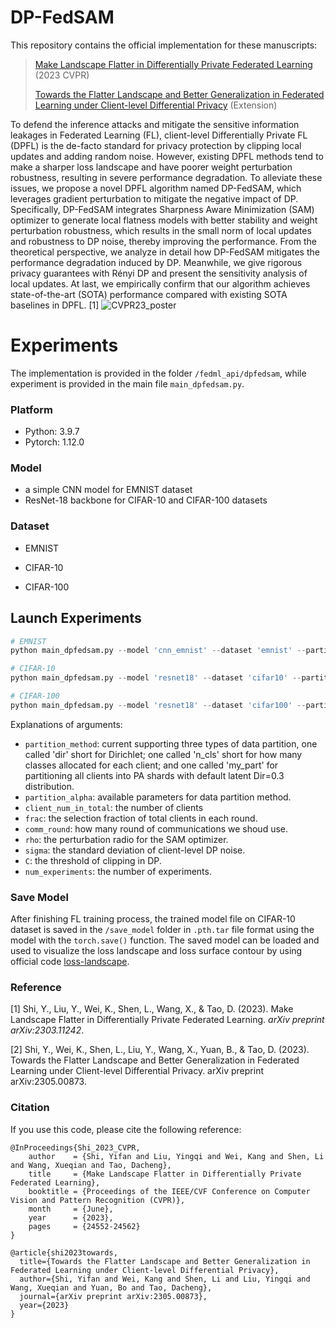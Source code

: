 

# DP-FedSAM

This repository contains the official implementation for these manuscripts:

> [Make Landscape Flatter in Differentially Private Federated Learning](https://arxiv.org/abs/2303.11242) (2023 CVPR)
>
> [Towards the Flatter Landscape and Better Generalization in Federated Learning under Client-level Differential Privacy](https://arxiv.org/abs/2305.00873v2) (Extension)

To defend the inference attacks and mitigate the sensitive information leakages in Federated Learning (FL), client-level Differentially Private FL (DPFL) is the de-facto standard for privacy protection by clipping local updates and adding random noise. However, existing DPFL methods tend to make a sharper loss landscape and have poorer weight perturbation robustness, resulting in severe performance degradation. To alleviate these issues, we propose a novel DPFL algorithm named DP-FedSAM, which leverages gradient perturbation to mitigate the negative impact of DP. Specifically, DP-FedSAM integrates Sharpness Aware Minimization (SAM) optimizer to generate local flatness models with better stability and weight perturbation robustness, which results in the small norm of local updates and robustness to DP noise, thereby improving the performance. From the theoretical perspective, we analyze in detail how DP-FedSAM mitigates the performance degradation induced by DP. Meanwhile, we give rigorous privacy guarantees with Rényi DP and present the sensitivity analysis of local updates. At last, we empirically confirm that our algorithm achieves state-of-the-art (SOTA) performance compared with existing SOTA baselines in DPFL. [1]
![CVPR23_poster](https://github.com/YMJS-Irfan/DP-FedSAM/assets/67813720/a63c9611-5360-4944-8fd2-4dcaf1b35215)



# Experiments

The implementation is provided in the folder `/fedml_api/dpfedsam`, while experiment is provided in the main file  `main_dpfedsam.py`.

### Platform

* Python: 3.9.7
* Pytorch: 1.12.0

### Model 
- a simple CNN model for EMNIST dataset
- ResNet-18 backbone for CIFAR-10 and CIFAR-100 datasets

### Dataset
- EMNIST

- CIFAR-10

- CIFAR-100

  

## Launch Experiments

~~~python
# EMNIST
python main_dpfedsam.py --model 'cnn_emnist' --dataset 'emnist' --partition_method 'dir' --partition_alpha 0.6 --batch_size 32 --lr 0.1 --lr_decay 0.998 --epochs 30  --client_num_in_total 500 --frac 0.1 --comm_round 200  --seed 2 --momentum 0.5 --C 0.2 --rho 0.5  --sigma 0.95 --gpu 0 --num_experiments 2

# CIFAR-10
python main_dpfedsam.py --model 'resnet18' --dataset 'cifar10' --partition_method 'dir' --partition_alpha 0.6 --batch_size 50 --lr 0.1 --lr_decay 0.998 --epochs 30  --client_num_in_total 500 --frac 0.1 --comm_round 300  --seed 2 --momentum 0.5 --C 0.2 --rho 0.5   --sigma 0.95 --gpu 3 --num_experiments 1

# CIFAR-100
python main_dpfedsam.py --model 'resnet18' --dataset 'cifar100' --partition_method 'dir' --partition_alpha 0.6 --batch_size 50 --lr 0.1 --lr_decay 0.998 --epochs 30  --client_num_in_total 500 --frac 0.1 --comm_round 300  --seed 2 --momentum 0.5 --C 0.2 --rho 0.5  --sigma 0.95 --num_experiments 2 --gpu 0
~~~

Explanations of arguments:

- `partition_method`: current supporting three types of data partition, one called 'dir' short for Dirichlet; one called 'n_cls' short for how many classes allocated for each client; and one called 'my_part' for partitioning all clients into PA shards with default latent Dir=0.3 distribution.
- `partition_alpha`: available parameters for data partition method.
- `client_num_in_total`: the number of clients
- `frac`: the selection fraction of total clients in each round.
- `comm_round`: how many round of communications we shoud use.
- `rho`: the perturbation radio for the SAM optimizer.
- `sigma`: the standard deviation of client-level DP noise.
- `C`: the threshold of clipping in DP.
- `num_experiments`: the number of experiments.



### Save Model
After finishing FL training process, the trained model file on CIFAR-10 dataset is saved in the `/save_model` folder in `.pth.tar` file format using the model with the `torch.save()` function. The saved model can be loaded and used to visualize the loss landscape and loss surface contour by using official code [loss-landscape](https://github.com/tomgoldstein/loss-landscape).

### Reference

[1] Shi, Y., Liu, Y., Wei, K., Shen, L., Wang, X., & Tao, D. (2023). Make Landscape Flatter in Differentially Private Federated Learning. *arXiv preprint arXiv:2303.11242*.

[2] Shi, Y., Wei, K., Shen, L., Liu, Y., Wang, X., Yuan, B., & Tao, D. (2023). Towards the Flatter Landscape and Better Generalization in Federated Learning under Client-level Differential Privacy. arXiv preprint arXiv:2305.00873.

### Citation
If you use this code, please cite the following reference:
```
@InProceedings{Shi_2023_CVPR,
    author    = {Shi, Yifan and Liu, Yingqi and Wei, Kang and Shen, Li and Wang, Xueqian and Tao, Dacheng},
    title     = {Make Landscape Flatter in Differentially Private Federated Learning},
    booktitle = {Proceedings of the IEEE/CVF Conference on Computer Vision and Pattern Recognition (CVPR)},
    month     = {June},
    year      = {2023},
    pages     = {24552-24562}
}

@article{shi2023towards,
  title={Towards the Flatter Landscape and Better Generalization in Federated Learning under Client-level Differential Privacy},
  author={Shi, Yifan and Wei, Kang and Shen, Li and Liu, Yingqi and Wang, Xueqian and Yuan, Bo and Tao, Dacheng},
  journal={arXiv preprint arXiv:2305.00873},
  year={2023}
}
```
